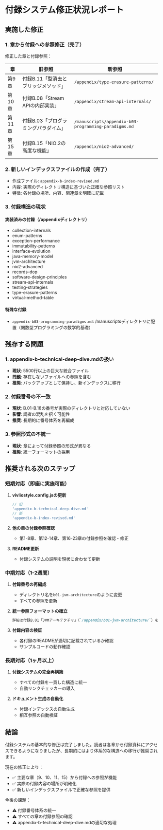 # 付録システム修正状況レポート

## 実施した修正

### 1. 章から付録への参照修正（完了）

修正した章と付録参照：

| 章 | 旧参照 | 新参照 |
|---|--------|--------|
| 第9章 | 付録B.11「型消去とブリッジメソッド」 | `/appendix/type-erasure-patterns/` |
| 第10章 | 付録B.08「Stream APIの内部実装」 | `/appendix/stream-api-internals/` |
| 第11章 | 付録B.03「プログラミングパラダイム」 | `/manuscripts/appendix-b03-programming-paradigms.md` |
| 第15章 | 付録B.15「NIO.2の高度な機能」 | `/appendix/nio2-advanced/` |

### 2. 新しいインデックスファイルの作成（完了）

- 作成ファイル: `appendix-b-index-revised.md`
- 内容: 実際のディレクトリ構造に基づいた正確な参照リスト
- 特徴: 各付録の場所、内容、関連章を明確に記載

### 3. 付録構造の現状

#### 実装済みの付録（/appendixディレクトリ）
- collection-internals
- enum-patterns
- exception-performance
- immutability-patterns
- interface-evolution
- java-memory-model
- jvm-architecture
- nio2-advanced
- records-dop
- software-design-principles
- stream-api-internals
- testing-strategies
- type-erasure-patterns
- virtual-method-table

#### 特殊な付録
- `appendix-b03-programming-paradigms.md`: /manuscriptsディレクトリに配置（関数型プログラミングの数学的基礎）

## 残存する問題

### 1. appendix-b-technical-deep-dive.mdの扱い
- **現状**: 5500行以上の巨大な統合ファイル
- **問題**: 存在しないファイルへの参照を含む
- **推奨**: バックアップとして保持し、新インデックスに移行

### 2. 付録番号の不一致
- **現状**: B.01-B.18の番号が実際のディレクトリと対応していない
- **影響**: 読者の混乱を招く可能性
- **推奨**: 長期的に番号体系を再編成

### 3. 参照形式の不統一
- **現状**: 章によって付録参照の形式が異なる
- **推奨**: 統一フォーマットの採用

## 推奨される次のステップ

### 短期対応（即座に実施可能）

1. **vivliostyle.config.jsの更新**
   ```javascript
   // 旧
   'appendix-b-technical-deep-dive.md'
   // 新
   'appendix-b-index-revised.md'
   ```

2. **他の章の付録参照確認**
   - 第1-8章、第12-14章、第16-23章の付録参照を確認・修正

3. **README更新**
   - 付録システムの説明を現状に合わせて更新

### 中期対応（1-2週間）

1. **付録番号の再編成**
   - ディレクトリ名を`b01-jvm-architecture`のように変更
   - すべての参照を更新

2. **統一参照フォーマットの確立**
   ```markdown
   詳細は付録B.01「JVMアーキテクチャ」（`/appendix/b01-jvm-architecture/`）を参照してください。
   ```

3. **付録内容の検証**
   - 各付録のREADMEが適切に記載されているか確認
   - サンプルコードの動作確認

### 長期対応（1ヶ月以上）

1. **付録システムの完全再構築**
   - すべての付録を一貫した構造に統一
   - 自動リンクチェッカーの導入

2. **ドキュメント生成の自動化**
   - 付録インデックスの自動生成
   - 相互参照の自動検証

## 結論

付録システムの基本的な修正は完了しました。読者は各章から付録資料にアクセスできるようになりましたが、長期的にはより体系的な構造への移行が推奨されます。

現在の修正により：
- ✅ 主要な章（9、10、11、15）から付録への参照が機能
- ✅ 実際の付録内容の場所が明確化
- ✅ 新しいインデックスファイルで正確な参照を提供

今後の課題：
- ⚠️ 付録番号体系の統一
- ⚠️ すべての章の付録参照の確認
- ⚠️ appendix-b-technical-deep-dive.mdの適切な処理